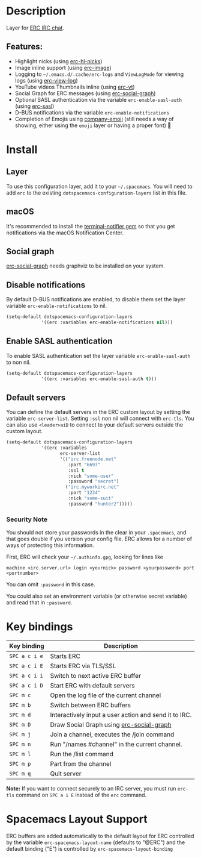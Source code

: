 # Description

Layer for [ERC IRC chat](http://www.emacswiki.org/emacs/ERC).

## Features:

-   Highlight nicks (using
    [erc-hl-nicks](https://github.com/leathekd/erc-hl-nicks))
-   Image inline support (using
    [erc-image](https://github.com/kidd/erc-image.el))
-   Logging to `~/.emacs.d/.cache/erc-logs` and `ViewLogMode` for
    viewing logs (using
    [erc-view-log](https://github.com/Niluge-KiWi/erc-view-log))
-   YouTube videos Thumbnails inline (using
    [erc-yt](https://github.com/yhvh/erc-yt))
-   Social Graph for ERC messages (using
    [erc-social-graph](https://github.com/vibhavp/erc-social-graph))
-   Optional SASL authentication via the variable `erc-enable-sasl-auth`
    (using [erc-sasl](http://emacswiki.org/emacs/ErcSASL))
-   D-BUS notifications via the variable `erc-enable-notifications`
-   Completion of Emojis using
    [company-emoji](https://github.com/dunn/company-emoji) (still needs
    a way of showing, either using the `emoji` layer or having a proper
    font) :clap:

# Install

## Layer

To use this configuration layer, add it to your `~/.spacemacs`. You will
need to add `erc` to the existing `dotspacemacs-configuration-layers`
list in this file.

## macOS

It's recommended to install the [terminal-notifier
gem](https://github.com/alloy/terminal-notifier) so that you get
notifications via the macOS Notification Center.

## Social graph

[erc-social-graph](https://github.com/vibhavp/erc-social-graph) needs
graphviz to be installed on your system.

## Disable notifications

By default D-BUS notifications are enabled, to disable them set the
layer variable `erc-enable-notifications` to nil.

``` commonlisp
(setq-default dotspacemacs-configuration-layers
             '((erc :variables erc-enable-notifications nil)))
```

## Enable SASL authentication

To enable SASL authentication set the layer variable
`erc-enable-sasl-auth` to non nil.

``` commonlisp
(setq-default dotspacemacs-configuration-layers
             '((erc :variables erc-enable-sasl-auth t)))
```

## Default servers

You can define the default servers in the ERC custom layout by setting
the variable `erc-server-list`. Setting `:ssl` non nil will connect with
`erc-tls`. You can also use `<leader>aiD` to connect to your default
servers outside the custom layout.

``` commonlisp
(setq-default dotspacemacs-configuration-layers
             '((erc :variables
                    erc-server-list
                    '(("irc.freenode.net"
                       :port "6697"
                       :ssl t
                       :nick "some-user"
                       :password "secret")
                      ("irc.myworkirc.net"
                       :port "1234"
                       :nick "some-suit"
                       :password "hunter2")))))
```

### Security Note

You should not store your passwords in the clear in your `.spacemacs`,
and that goes double if you version your config file. ERC allows for a
number of ways of protecting this information.

First, ERC will check your `~/.authinfo.gpg`, looking for lines like

``` shell
machine <irc.server.url> login <yournick> password <yourpassword> port <portnumber>
```

You can omit `:password` in this case.

You could also set an environment variable (or otherwise secret
variable) and read that in `:password`.

# Key bindings

| Key binding   | Description                                                                             |
|---------------|-----------------------------------------------------------------------------------------|
| `SPC a c i e` | Starts ERC                                                                              |
| `SPC a c i E` | Starts ERC via TLS/SSL                                                                  |
| `SPC a c i i` | Switch to next active ERC buffer                                                        |
| `SPC a c i D` | Start ERC with default servers                                                          |
| `SPC m c`     | Open the log file of the current channel                                                |
| `SPC m b`     | Switch between ERC buffers                                                              |
| `SPC m d`     | Interactively input a user action and send it to IRC.                                   |
| `SPC m D`     | Draw Social Graph using [erc-social-graph](https://github.com/vibhavp/erc-social-graph) |
| `SPC m j`     | Join a channel, executes the /join command                                              |
| `SPC m n`     | Run "/names \#channel" in the current channel.                                          |
| `SPC m l`     | Run the /list command                                                                   |
| `SPC m p`     | Part from the channel                                                                   |
| `SPC m q`     | Quit server                                                                             |

**Note:** If you want to connect securely to an IRC server, you must run
`erc-tls` command on `SPC a i E` instead of the `erc` command.

# Spacemacs Layout Support

ERC buffers are added automatically to the default layout for ERC
controlled by the variable `erc-spacemacs-layout-name` (defaults to
"@ERC") and the default binding ("E") is controlled by
`erc-spacemacs-layout-binding`
